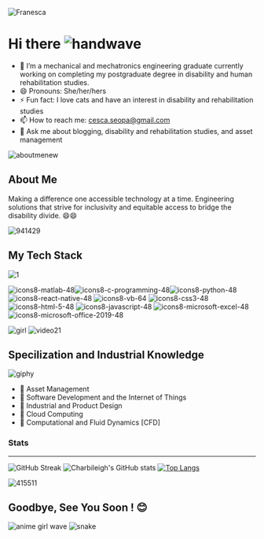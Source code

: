 ![Franesca](https://user-images.githubusercontent.com/44195461/126047903-9a520d1a-aa8e-4ad3-b1f9-acaa2c117a5a.png)


# Hi there ![handwave](https://user-images.githubusercontent.com/44195461/126066548-2dfe54a6-3f30-4375-a152-7970b0b4963d.gif)


- 🔭 I’m a mechanical and mechatronics engineering graduate currently working on completing my postgraduate degree in disability and human rehabilitation studies. 
- 😄 Pronouns: She/her/hers
- ⚡ Fun fact: I love cats and have an interest in disability and rehabilitation studies
- 📫 How to reach me: cesca.seopa@gmail.com
- 💬 Ask me about blogging, disability and rehabilitation studies, and asset management


![aboutmenew](https://user-images.githubusercontent.com/44195461/126047965-2a82f53e-3b48-4649-ba4d-52e5ac0edb79.gif)


## About Me

Making a difference one accessible technology at a time. Engineering solutions that strive for inclusivity and equitable access to bridge the disability divide. 😄😄

![941429](https://user-images.githubusercontent.com/44195461/126048933-724589e7-8ede-4d1a-a8a7-9c0996a65107.jpg)
## My Tech Stack

![1](https://user-images.githubusercontent.com/44195461/126049658-dc73611b-071e-4000-b400-55c1eccd675f.gif)

![icons8-matlab-48](https://user-images.githubusercontent.com/44195461/126067123-efa2423f-3eb8-492d-b11b-922db7952e40.png)![icons8-c-programming-48](https://user-images.githubusercontent.com/44195461/126067144-517d7fd1-8095-4079-a5f1-c98b118b2514.png)![icons8-python-48](https://user-images.githubusercontent.com/44195461/126067462-bc67b9c6-6ab0-428c-824e-96481470dce8.png)
![icons8-react-native-48](https://user-images.githubusercontent.com/44195461/126067463-b49e41b1-6243-486c-942d-3a7521f3a51e.png)
![icons8-vb-64](https://user-images.githubusercontent.com/44195461/126067466-88c60418-8187-4fd2-b0ac-5ae14026cdd2.png)
![icons8-css3-48](https://user-images.githubusercontent.com/44195461/126067467-360f62fd-42c5-49b8-b4b4-238e8077495f.png)
![icons8-html-5-48](https://user-images.githubusercontent.com/44195461/126067469-a8e31422-2fc1-4a3b-809e-2da8af4c52f0.png)
![icons8-javascript-48](https://user-images.githubusercontent.com/44195461/126067471-4d1d80c4-035a-4018-acaf-138032f8e2c3.png)
![icons8-microsoft-excel-48](https://user-images.githubusercontent.com/44195461/126067474-0693b618-d7e2-4868-b093-109f6ad7217e.png)
![icons8-microsoft-office-2019-48](https://user-images.githubusercontent.com/44195461/126067476-d944b4a1-74ef-41f0-a7c0-345fb4111824.png)















![girl](https://user-images.githubusercontent.com/44195461/126067778-f5ef38c1-8177-464f-915d-dee8609aefd3.gif)
![video21](https://user-images.githubusercontent.com/44195461/126067882-2dc492e6-02c2-4ba7-aa9c-284577eff8d3.gif)





## Specilization and Industrial Knowledge
![giphy](https://user-images.githubusercontent.com/44195461/126049668-0454deff-59a7-4080-a49a-2ef5ee970399.gif)


- :briefcase: Asset Management  
- :briefcase: Software Development and the Internet of Things
- :briefcase: Industrial and Product Design 
- :briefcase: Cloud Computing
- :briefcase: Computational and Fluid Dynamics [CFD]

### Stats
---
 ![GitHub Streak](http://github-readme-streak-stats.herokuapp.com?user=singatha&theme=midnight-purple&date_format=M%20j%5B%2C%20Y%5D) ![Charbileigh's GitHub stats](https://github-readme-stats.vercel.app/api?username=charbileigh&show_icons=true&theme=midnight-purple)
 [![Top Langs](https://github-readme-stats.vercel.app/api/top-langs/?username=charbileigh&theme=midnight-purple&show_icons=true&layout=compact)](https://github.com/charbileigh/github-readme-stats)





![415511](https://user-images.githubusercontent.com/44195461/126048133-b9652d5e-0835-44e4-b1b5-b42746af5e74.jpg)

## Goodbye, See You Soon ! :blush:


![anime girl wave](https://user-images.githubusercontent.com/44195461/126068011-1e2ac1ea-22bf-4640-b379-4845cd7ca15f.gif)
![snake](https://user-images.githubusercontent.com/44195461/126070537-4917b556-c50d-458f-aa9e-9b93a9cafe63.gif)







<!--
**charbileigh/charbileigh** is a ✨ _special_ ✨ repository because its `README.md` (this file) appears on your GitHub profile. 👋
-->
